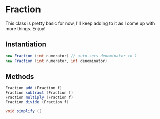 # Fraction

This class is pretty basic for now, I'll keep adding to it as I come up with more things. Enjoy!

Instantiation
-------------
```java
new Fraction (int numerator) // auto-sets denominator to 1
new Fraction (int numerator, int denominator)
````

Methods
-------
```java
Fraction add (Fraction f)
Fraction subtract (Fraction f)
Fraction multiply (Fraction f)
Fraction divide (Fraction f)

void simplify ()
```
